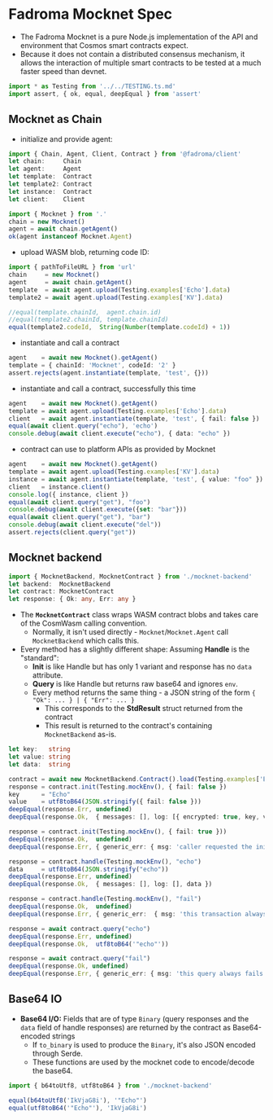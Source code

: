 # Fadroma Mocknet Spec

* The Fadroma Mocknet is a pure Node.js implementation of the API and environment that Cosmos
  smart contracts expect.
* Because it does not contain a distributed consensus mechanism,
  it allows the interaction of multiple smart contracts to be tested at a much faster speed than
  devnet.

```typescript
import * as Testing from '../../TESTING.ts.md'
import assert, { ok, equal, deepEqual } from 'assert'
```

## Mocknet as Chain

* initialize and provide agent:

```typescript
import { Chain, Agent, Client, Contract } from '@fadroma/client'
let chain:     Chain
let agent:     Agent
let template:  Contract
let template2: Contract
let instance:  Contract
let client:    Client
```

```typescript
import { Mocknet } from '.'
chain = new Mocknet()
agent = await chain.getAgent()
ok(agent instanceof Mocknet.Agent)
```

* upload WASM blob, returning code ID:

```typescript
import { pathToFileURL } from 'url'
chain     = new Mocknet()
agent     = await chain.getAgent()
template  = await agent.upload(Testing.examples['Echo'].data)
template2 = await agent.upload(Testing.examples['KV'].data)

//equal(template.chainId,  agent.chain.id)
//equal(template2.chainId, template.chainId)
equal(template2.codeId,  String(Number(template.codeId) + 1))
```

* instantiate and call a contract

```typescript
agent    = await new Mocknet().getAgent()
template = { chainId: 'Mocknet', codeId: '2' }
assert.rejects(agent.instantiate(template, 'test', {}))
```

* instantiate and call a contract, successfully this time

```typescript
agent    = await new Mocknet().getAgent()
template = await agent.upload(Testing.examples['Echo'].data)
client   = await agent.instantiate(template, 'test', { fail: false })
equal(await client.query("echo"), 'echo')
console.debug(await client.execute("echo"), { data: "echo" })
```

* contract can use to platform APIs as provided by Mocknet

```typescript
agent    = await new Mocknet().getAgent()
template = await agent.upload(Testing.examples['KV'].data)
instance = await agent.instantiate(template, 'test', { value: "foo" })
client   = instance.client()
console.log({ instance, client })
equal(await client.query("get"), "foo")
console.debug(await client.execute({set: "bar"}))
equal(await client.query("get"), "bar")
console.debug(await client.execute("del"))
assert.rejects(client.query("get"))
```

## Mocknet backend

```typescript
import { MocknetBackend, MocknetContract } from './mocknet-backend'
let backend:  MocknetBackend
let contract: MocknetContract
let response: { Ok: any, Err: any }
```

* The **`MocknetContract`** class wraps WASM contract blobs and takes care of the CosmWasm
  calling convention.
  * Normally, it isn't used directly - `Mocknet`/`Mocknet.Agent` call
    `MocknetBackend` which calls this.
* Every method has a slightly different shape: Assuming **Handle** is the "standard":
  * **Init** is like Handle but has only 1 variant and response has no `data` attribute.
  * **Query** is like Handle but returns raw base64 and ignores `env`.
  * Every method returns the same thing - a JSON string of the form `{ "Ok": ... } | { "Err": ... }`
    * This corresponds to the **StdResult** struct returned from the contract
    * This result is returned to the contract's containing `MocknetBackend` as-is.

```typescript
let key:   string
let value: string
let data:  string

contract = await new MocknetBackend.Contract().load(Testing.examples['Echo'].data)
response = contract.init(Testing.mockEnv(), { fail: false })
key      = "Echo"
value    = utf8toB64(JSON.stringify({ fail: false }))
deepEqual(response.Err, undefined)
deepEqual(response.Ok,  { messages: [], log: [{ encrypted: true, key, value }] })

response = contract.init(Testing.mockEnv(), { fail: true }))
deepEqual(response.Ok,  undefined)
deepEqual(response.Err, { generic_err: { msg: 'caller requested the init to fail' } })

response = contract.handle(Testing.mockEnv(), "echo")
data     = utf8toB64(JSON.stringify("echo"))
deepEqual(response.Err, undefined)
deepEqual(response.Ok,  { messages: [], log: [], data })

response = contract.handle(Testing.mockEnv(), "fail")
deepEqual(response.Ok,  undefined)
deepEqual(response.Err, { generic_err:  { msg: 'this transaction always fails' } })

response = await contract.query("echo")
deepEqual(response.Err, undefined)
deepEqual(response.Ok,  utf8toB64('"echo"'))

response = await contract.query("fail")
deepEqual(response.Ok, undefined)
deepEqual(response.Err, { generic_err: { msg: 'this query always fails' } })
```

## Base64 IO

* **Base64 I/O:** Fields that are of type `Binary` (query responses and the `data` field of handle
  responses) are returned by the contract as Base64-encoded strings
  * If `to_binary` is used to produce the `Binary`, it's also JSON encoded through Serde.
  * These functions are used by the mocknet code to encode/decode the base64.

```typescript
import { b64toUtf8, utf8toB64 } from './mocknet-backend'

equal(b64toUtf8('IkVjaG8i'), '"Echo"')
equal(utf8toB64('"Echo"'), 'IkVjaG8i')
```

